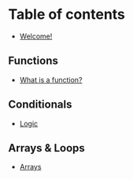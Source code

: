 # Table of contents

* [Welcome!](README.md)

## Functions

* [What is a function?](functions/what-is-a-function.md)

## Conditionals

* [Logic](conditionals/logic.md)

## Arrays & Loops

* [Arrays](arrays-and-loops/arrays.md)
